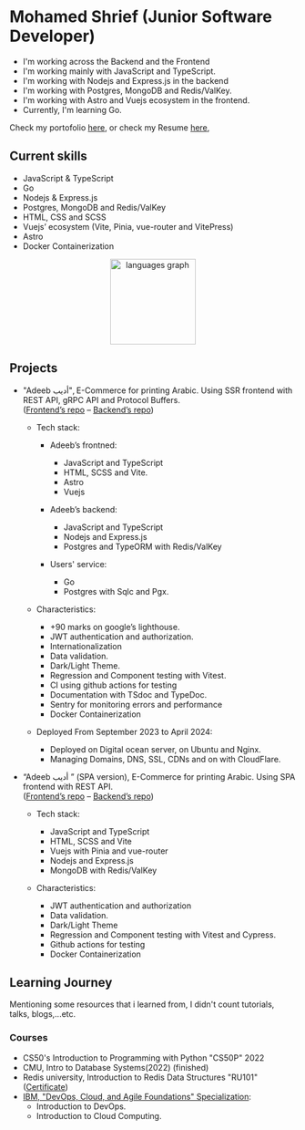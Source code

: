 # Mohamed Shrief (Junior Software Developer)

- I'm working across the Backend and the Frontend
- I'm working mainly with JavaScript and TypeScript.
- I'm working with Nodejs and Express.js in the backend
- I'm working with Postgres, MongoDB and Redis/ValKey.
- I'm working with Astro and Vuejs ecosystem in the frontend.
- Currently, I'm learning Go.


Check my portofolio [here](https://m-shrief.me "Portofolio"), or
check my Resume
[here](https://raw.githubusercontent.com/M-Shrief/M-Shrief/main/Mohamed%20Shrief%20-%20%20Junior%20Software%20Developer%20(Backend%20-%20Frontend).pdf "check Resume"),

## Current skills

- JavaScript & TypeScript
- Go
- Nodejs & Express.js
- Postgres, MongoDB and Redis/ValKey
- HTML, CSS and SCSS
- Vuejs’ ecosystem (Vite, Pinia, vue-router and VitePress)
- Astro
- Docker Containerization

<div align="center">
  <img src="https://github-readme-stats.vercel.app/api/top-langs?username=M-Shrief&locale=en&hide_title=false&layout=compact&card_width=320&langs_count=5&theme=dracula&hide_border=false&order=2" height="150" alt="languages graph"  />
</div>

## Projects

- "Adeeb أديب",  E-Commerce for printing Arabic. Using SSR frontend with REST API, gRPC API and Protocol Buffers.<br>([Frontend’s repo](https://github.com/M-Shrief/Adeeb_Astro_SSR "github repo") – [Backend’s repo](https://github.com/M-Shrief/Adeeb_ExpressTS_Postgres "gtihub repo"))

  - Tech stack:
    - Adeeb’s frontned:
      - JavaScript and TypeScript
      - HTML, SCSS and Vite.
      - Astro
      - Vuejs
      
    - Adeeb’s backend:
      - JavaScript and TypeScript
      - Nodejs and Express.js
      - Postgres and TypeORM with Redis/ValKey

    - Users' service:
      - Go
      - Postgres with Sqlc and Pgx.   

  - Characteristics: 
    - +90 marks on google’s lighthouse.
    - JWT authentication and authorization.
    - Internationalization
    - Data validation.
    - Dark/Light Theme.
    - Regression and Component testing with Vitest.
    - CI using github actions for testing
    - Documentation with TSdoc and TypeDoc.
    - Sentry for monitoring errors and performance
    - Docker Containerization
  - Deployed From September 2023 to April 2024:
    - Deployed on Digital ocean server, on Ubuntu and Nginx.
    - Managing Domains, DNS, SSL, CDNs and on with CloudFlare.

- “Adeeb أديب ” (SPA version), E-Commerce for printing Arabic. Using SPA frontend with REST API. <br>([Frontend’s repo](https://github.com/M-Shrief/Adeeb_Vue_TS "gtihub repo") – [Backend’s repo](https://github.com/M-Shrief/Adeeb_ExpressTS "gtihub repo"))

  - Tech stack:    
    - JavaScript and TypeScript
    - HTML, SCSS and Vite
    - Vuejs with Pinia and vue-router
    - Nodejs and Express.js
    - MongoDB with Redis/ValKey

  - Characteristics:
    - JWT authentication and authorization
    - Data validation.
    - Dark/Light Theme
    - Regression and Component testing with Vitest and Cypress.
    - Github actions for testing
    - Docker Containerization

## Learning Journey

Mentioning some resources that i learned from, I didn't count tutorials, talks, blogs,...etc.

### Courses

- CS50's Introduction to Programming with Python "CS50P" 2022
- CMU, Intro to Database Systems(2022) (finished)
- Redis university, Introduction to Redis Data Structures "RU101" ([Certificate](https://university.redis.com/certificates/3dca706d75e5426e8438a7d54602e379 "view certificate"))
- [IBM, "DevOps, Cloud, and Agile Foundations" Specialization](https://www.coursera.org/specializations/devops-cloud-and-agile-foundations#courses "Check on Coursera"):
  - Introduction to DevOps.
  - Introduction to Cloud Computing.
